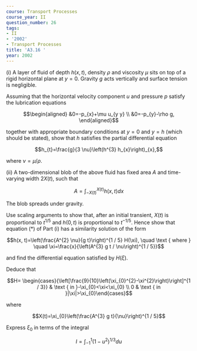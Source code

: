 ```yaml
---
course: Transport Processes
course_year: II
question_number: 26
tags:
- II
- '2002'
- Transport Processes
title: 'A3.16 '
year: 2002
---
```



(i) A layer of fluid of depth $h(x, t)$, density $\rho$ and viscosity $\mu$ sits on top of a rigid horizontal plane at $y=0$. Gravity $g$ acts vertically and surface tension is negligible.

Assuming that the horizontal velocity component $u$ and pressure $p$ satisfy the lubrication equations

$$\begin{aligned}
&0=-p_{x}+\mu u_{y y} \\
&0=-p_{y}-\rho g,
\end{aligned}$$

together with appropriate boundary conditions at $y=0$ and $y=h$ (which should be stated), show that $h$ satisfies the partial differential equation

$$h_{t}=\frac{g}{3 \nu}\left(h^{3} h_{x}\right)_{x},$$

where $\nu=\mu / \rho$.

(ii) A two-dimensional blob of the above fluid has fixed area $A$ and time-varying width $2 X(t)$, such that

$$A=\int_{-X(t)}^{X(t)} h(x, t) d x$$

The blob spreads under gravity.

Use scaling arguments to show that, after an initial transient, $X(t)$ is proportional to $t^{1 / 5}$ and $h(0, t)$ is proportional to $t^{-1 / 5}$. Hence show that equation $(*)$ of Part (i) has a similarity solution of the form

$$h(x, t)=\left(\frac{A^{2} \nu}{g t}\right)^{1 / 5} H(\xi), \quad \text { where } \quad \xi=\frac{x}{\left(A^{3} g t / \nu\right)^{1 / 5}}$$

and find the differential equation satisfied by $H(\xi)$.

Deduce that

$$H= \begin{cases}{\left[\frac{9}{10}\left(\xi_{0}^{2}-\xi^{2}\right)\right]^{1 / 3}} & \text { in }-\xi_{0}<\xi<\xi_{0} \\ 0 & \text { in }|\xi|>\xi_{0}\end{cases}$$

where

$$X(t)=\xi_{0}\left(\frac{A^{3} g t}{\nu}\right)^{1 / 5}$$

Express $\xi_{0}$ in terms of the integral

$$I=\int_{-1}^{1}\left(1-u^{2}\right)^{1 / 3} d u$$
